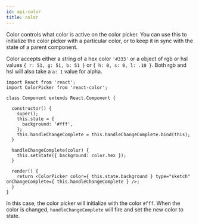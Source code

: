 ```yaml
---
id: api-color
title: color
---
```

Color controls what color is active on the color picker. You can use this to initialize the color picker with a particular color, or to keep it in sync with the state of a parent component.

Color accepts either a string of a hex color `'#333'` or a object of rgb or hsl values `{ r: 51, g: 51, b: 51 }` or `{ h: 0, s: 0, l: .10 }`. Both rgb and hsl will also take a `a: 1` value for alpha.

```
import React from 'react';
import ColorPicker from 'react-color';

class Component extends React.Component {

  constructor() {
    super();
    this.state = {
      background: '#fff',
    };
    this.handleChangeComplete = this.handleChangeComplete.bind(this);
  }

  handleChangeComplete(color) {
    this.setState({ background: color.hex });
  }

  render() {
    return <ColorPicker color={ this.state.background } type="sketch" onChangeComplete={ this.handleChangeComplete } />;
  }
}
```
In this case, the color picker will initialize with the color `#fff`. When the color is changed, `handleChangeComplete` will fire and set the new color to state.
